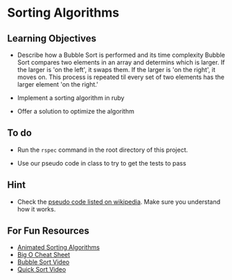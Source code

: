 # Sorting Algorithms

## Learning Objectives
* Describe how a Bubble Sort is performed and its time complexity
    Bubble Sort compares two elements in an array and determins which is larger.
    If the larger is 'on the left', it swaps them.
    If the larger is 'on the right', it moves on.
    This process is repeated til every set of two elements has the larger element 'on the right.'

    
* Implement a sorting algorithm in ruby
* Offer a solution to optimize the algorithm

## To do

* Run the `rspec` command in the root directory of this project.

* Use our pseudo code in class to try to get the tests to pass

## Hint
* Check the [pseudo code listed on wikipedia](http://en.wikipedia.org/wiki/Bubble_sort). Make sure you understand how it works.

## For Fun Resources
* [Animated Sorting Algorithms](http://www.sorting-algorithms.com/)
* [Big O Cheat Sheet](http://bigocheatsheet.com/)
* [Bubble Sort Video](http://www.youtube.com/watch?v=lyZQPjUT5B4)
* [Quick Sort Video](http://www.youtube.com/watch?v=ywWBy6J5gz8)

